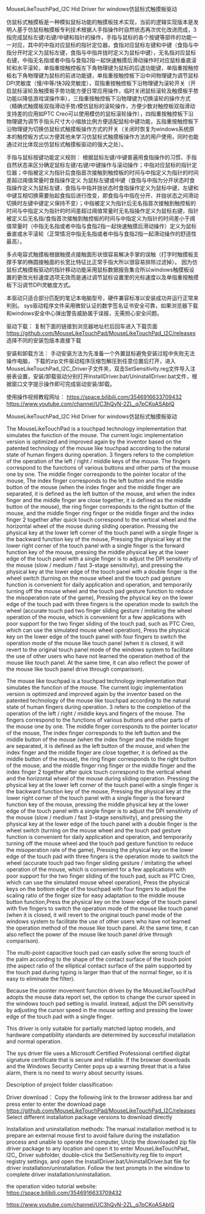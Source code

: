 MouseLikeTouchPad_I2C Hid Driver for windows仿鼠标式触摸板驱动

仿鼠标式触摸板是一种模拟鼠标功能的触摸板技术实现，当前的逻辑实现版本是发明人基于仿鼠标触摸板专利技术根据人手指操作时自然状态再次优化改进而成，3指完成鼠标左键/右键/中键和指针的操作，手指与鼠标的各个按键等部件的功能一一对应，其中的中指对应鼠标的指针定位器，食指对应鼠标左键和中键（食指与中指分开时定义为鼠标左键，食指与中指并拢时定义为鼠标中键），无名指对应鼠标右键，中指无名指或者中指与食指2指一起快速触摸后滑动操作时对应鼠标垂直滚轮和水平滚轮，单指重按触控板左下角物理键为鼠标的后退功能键，单指重按触控板右下角物理键为鼠标的前进功能键，单指重按触控板下沿中间物理键为调节鼠标DPI灵敏度（慢/中等/快3段灵敏度），双指重按触控板下沿物理键为滚轮开关（开启鼠标滚轮及触摸板手势功能方便日常应用操作，临时关闭鼠标滚轮及触摸板手势功能以降低游戏误操作率），三指重按触控板下沿物理键为切换滚轮的操作方式（精确式触摸板双指滑动手势/模仿鼠标的滚轮操作，方便少数对触控板双指滑动支持差的应用如PTC Creo可以使用模仿的鼠标滚轮操作），四指重按触控板下沿物理键为调节手指头尺寸大小缩放比例方便适配鼠标中键功能，五指重按触控板下沿物理键为切换仿鼠标式触摸板操作方式的开关（关闭时恢复为windows系统原本的触控板方式以方便其他未学习仿鼠标式触摸板操作方法的用户使用，同时也能通过对比体现出仿鼠标式触摸板驱动的强大之处）。

手指与鼠标按键功能定义规则： 
根据鼠标左键/中键普遍用食指操作的习惯、手指自然状态来区分确定鼠标左键/右键/中键操作与滚动操作；中指对应鼠标的指针定位器；中指被定义为指针后食指首次接触到触控板的时间与中指定义为指针的时间差超过阈值常量时食指操作定义 为鼠标左键或中键（食指与中指为分开状态时食指操作定义为鼠标左键，食指与中指并拢状态时食指操作定义为鼠标中键，左键和中键互相切换需要抬起食指后进行改变，即食指与中指在分开、并拢状态之间滑动切换时左键中键定义保持不变）；中指被定义为指针后无名指首次接触到触控板的时间与中指定义为指针的时间差超过阈值常量时无名指操作定义为鼠标右键，指针被定义后无名指/食指首次接触到触控板的时间与中指定义为指针的时间差小于阈值常量时（中指无名指或者中指与食指2指一起快速触摸后滑动操作）定义为鼠标垂直或水平滚轮（正常情况中指无名指或者中指与食指2指一起滑动操作的舒适性最高）。

多点电容式触摸板根据触摸点接触面形状很容易解决手掌的误触（打字时触摸板支撑手掌的椭圆接触面的长宽比特征比正常手指大所以很容易排除过滤掉）。
因为仿鼠标式触摸板驱动的指针移动功能采用鼠标数据报告集合所以windows触摸板设置的更改光标速度选项无效而是通过调节鼠标设置里的光标速度以及单指重按触摸板下沿调节DPI灵敏度方式。

本驱动只适合部分匹配的笔记本电脑型号，硬件兼容标准以安装成功并运行正常来判别。
sys驱动程序文件采用微软认证的数字签名证书安全可靠，如果浏览器下载和windows安全中心弹出警告威胁属于误报，无需担心安全问题。


驱动下载：
复制下面的链接到浏览器地址栏后回车进入下载页面
https://github.com/MouseLikeTouchPad/MouseLikeTouchPad_I2C/releases
选择不同的安装包版本直接下载

安装和卸载方法：
手动安装方法为先准备一个外置鼠标避免安装过程中失败无法操作电脑，
下载的zip文件驱动程序压缩包解压到任意位置后打开，进入MouseLikeTouchPad_I2C_Driver子文件夹，双击SetSensitivity.reg文件导入注册表设置，安装/卸载驱动分别打开InstallDriver.bat/UninstallDriver.bat文件，根据窗口文字提示操作即可完成驱动安装/卸载。


使用操作视频教程网址：
https://space.bilibili.com/3546916633709432
https://www.youtube.com/channel/UC3hQyN-2ZL_q7pCKoASAblQ


MouseLikeTouchPad_I2C Hid Driver for windows仿鼠标式触摸板驱动

The MouseLikeTouchPad is a touchpad technology implementation that simulates the function of the mouse. The current logic implementation version is optimized and improved again by the inventor based on the patented technology of the mouse like touchpad according to the natural state of human fingers during operation. 3 fingers refers to the completion of the operation of the left / right / middle keys of the mouse. The fingers correspond to the functions of various buttons and other parts of the mouse one by one. The middle finger corresponds to the pointer locator of the mouse, The index finger corresponds to the left button and the middle button of the mouse (when the index finger and the middle finger are separated, it is defined as the left button of the mouse, and when the index finger and the middle finger are close together, it is defined as the middle button of the mouse), the ring finger corresponds to the right button of the mouse, and the middle finger ring finger or the middle finger and the index finger 2 together after quick touch correspond to the vertical wheel and the horizontal wheel of the mouse during sliding operation. Pressing the physical key at the lower left corner of the touch panel with a single finger is the backward function key of the mouse, Pressing the physical key at the lower right corner of the touch panel with a single finger is the forward function key of the mouse, pressing the middle physical key at the lower edge of the touch panel with a single finger is to adjust the DPI sensitivity of the mouse (slow / medium / fast 3-stage sensitivity), and pressing the physical key at the lower edge of the touch panel with a double finger is the wheel switch (turning on the mouse wheel and the touch pad gesture function is convenient for daily application and operation, and temporarily turning off the mouse wheel and the touch pad gesture function to reduce the misoperation rate of the game), Pressing the physical key on the lower edge of the touch pad with three fingers is the operation mode to switch the wheel (accurate touch pad two finger sliding gesture / imitating the wheel operation of the mouse, which is convenient for a few applications with poor support for the two finger sliding of the touch pad, such as PTC Creo, which can use the simulated mouse wheel operation), Press the physical key on the lower edge of the touch panel with four fingers to switch the operation mode of the mouse like touch panel (when it is closed, it will revert to the original touch panel mode of the windows system to facilitate the use of other users who have not learned the operation method of the mouse like touch panel. At the same time, it can also reflect the power of the mouse like touch panel drive through comparison).

The mouse like touchpad is a touchpad technology implementation that simulates the function of the mouse. The current logic implementation version is optimized and improved again by the inventor based on the patented technology of the mouse like touchpad according to the natural state of human fingers during operation. 3 refers to the completion of the operation of the left / right / middle keys and fingers of the mouse. The fingers correspond to the functions of various buttons and other parts of the mouse one by one. The middle finger corresponds to the pointer locator of the mouse, The index finger corresponds to the left button and the middle button of the mouse (when the index finger and the middle finger are separated, it is defined as the left button of the mouse, and when the index finger and the middle finger are close together, it is defined as the middle button of the mouse), the ring finger corresponds to the right button of the mouse, and the middle finger ring finger or the middle finger and the index finger 2 together after quick touch correspond to the vertical wheel and the horizontal wheel of the mouse during sliding operation. Pressing the physical key at the lower left corner of the touch panel with a single finger is the backward function key of the mouse, Pressing the physical key at the lower right corner of the touch panel with a single finger is the forward function key of the mouse, pressing the middle physical key at the lower edge of the touch panel with a single finger is to adjust the DPI sensitivity of the mouse (slow / medium / fast 3-stage sensitivity), and pressing the physical key at the lower edge of the touch panel with a double finger is the wheel switch (turning on the mouse wheel and the touch pad gesture function is convenient for daily application and operation, and temporarily turning off the mouse wheel and the touch pad gesture function to reduce the misoperation rate of the game), Pressing the physical key on the lower edge of the touch pad with three fingers is the operation mode to switch the wheel (accurate touch pad two finger sliding gesture / imitating the wheel operation of the mouse, which is convenient for a few applications with poor support for the two finger sliding of the touch pad, such as PTC Creo, which can use the simulated mouse wheel operation), Press the physical keys on the bottom edge of the touchpad with four fingers to adjust the scaling ratio of the finger size for easy adaptation to the middle mouse button function,Press the physical key on the lower edge of the touch panel with five fingers to switch the operation mode of the mouse like touch panel (when it is closed, it will revert to the original touch panel mode of the windows system to facilitate the use of other users who have not learned the operation method of the mouse like touch panel. At the same time, it can also reflect the power of the mouse like touch panel drive through comparison).

The multi-point capacitive touch pad can easily solve the wrong touch of the palm according to the shape of the contact surface of the touch point (the aspect ratio of the elliptical contact surface of the palm supported by the touch pad during typing is larger than that of the normal finger, so it is easy to eliminate the filter).

Because the pointer movement function driven by the MouseLikeTouchPad adopts the mouse data report set, the option to change the cursor speed in the windows touch pad setting is invalid. Instead, adjust the DPI sensitivity by adjusting the cursor speed in the mouse setting and pressing the lower edge of the touch pad with a single finger.

This driver is only suitable for partially matched laptop models, and hardware compatibility standards are determined by successful installation and normal operation.

The sys driver file uses a Microsoft Certified Professional certified digital signature certificate that is secure and reliable. If the browser downloads and the Windows Security Center pops up a warning threat that is a false alarm, there is no need to worry about security issues.

Description of project folder classification:


Driver download：
Copy the following link to the browser address bar and press enter to enter the download page
https://github.com/MouseLikeTouchPad/MouseLikeTouchPad_I2C/releases
Select different installation package versions to download directly

Installation and uninstallation methods:
The manual installation method is to prepare an external mouse first to avoid failure during the installation process and unable to operate the computer,
Unzip the downloaded zip file driver package to any location and open it to enter MouseLikeTouchPad_ I2C_ Driver subfolder, double-click the SetSensitivity.reg file to import registry settings, and open the InstallDriver.bat/UninstallDriver.bat file for driver installation/uninstallation. Follow the text prompts in the window to complete driver installation/uninstallation. 


the operation video tutorial website:
https://space.bilibili.com/3546916633709432

https://www.youtube.com/channel/UC3hQyN-2ZL_q7pCKoASAblQ
